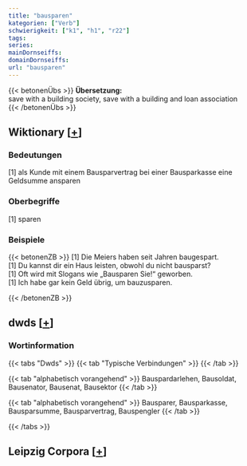 ```yaml
---
title: "bausparen"
kategorien: ["Verb"]
schwierigkeit: ["k1", "h1", "r22"]
tags:
series:
mainDornseiffs:
domainDornseiffs:
url: "bausparen"
---
```


{{< betonenÜbs >}}
**Übersetzung:**  
save with a building society, save with a building and loan association  
{{< /betonenÜbs >}}

## Wiktionary [[+](https://de.wiktionary.org/wiki/bausparen)]

### Bedeutungen
[1] als Kunde mit einem Bausparvertrag bei einer Bausparkasse eine Geldsumme ansparen  

### Oberbegriffe
[1] sparen  

### Beispiele
{{< betonenZB >}}
[1] Die Meiers haben seit Jahren baugespart.  
[1] Du kannst dir ein Haus leisten, obwohl du nicht bausparst?  
[1] Oft wird mit Slogans wie „Bausparen Sie!“ geworben.  
[1] Ich habe gar kein Geld übrig, um bauzusparen.  

{{< /betonenZB >}}


## dwds [[+](https://www.dwds.de/wb/bausparen)]

### Wortinformation
{{< tabs "Dwds" >}}
{{< tab "Typische Verbindungen" >}}
{{< /tab >}}

{{< tab "alphabetisch vorangehend" >}}
Bauspardarlehen, Bausoldat, Bausenator, Bausenat, Bausektor
{{< /tab >}}

{{< tab "alphabetisch vorangehend" >}}
Bausparer, Bausparkasse, Bausparsumme, Bausparvertrag, Bauspengler
{{< /tab >}}

{{< /tabs >}}

## Leipzig Corpora [[+](https://corpora.uni-leipzig.de/en/res?word=bausparen&corpusId=deu_newscrawl-public_2018)]

